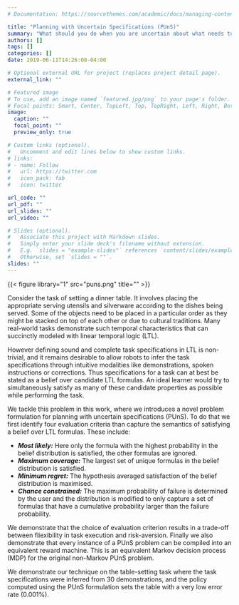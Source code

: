 ```yaml
---
# Documentation: https://sourcethemes.com/academic/docs/managing-content/

title: "Planning with Uncertain Specifications (PUnS)"
summary: "What should you do when you are uncertain about what needs to be done? Planning with specifications as a belief over LTL formulas"
authors: []
tags: []
categories: []
date: 2019-06-11T14:26:08-04:00

# Optional external URL for project (replaces project detail page).
external_link: ""

# Featured image
# To use, add an image named `featured.jpg/png` to your page's folder.
# Focal points: Smart, Center, TopLeft, Top, TopRight, Left, Right, BottomLeft, Bottom, BottomRight.
image:
  caption: ""
  focal_point: ""
  preview_only: true

# Custom links (optional).
#   Uncomment and edit lines below to show custom links.
# links:
# - name: Follow
#   url: https://twitter.com
#   icon_pack: fab
#   icon: twitter

url_code: ""
url_pdf: ""
url_slides: ""
url_video: ""

# Slides (optional).
#   Associate this project with Markdown slides.
#   Simply enter your slide deck's filename without extension.
#   E.g. `slides = "example-slides"` references `content/slides/example-slides.md`.
#   Otherwise, set `slides = ""`.
slides: ""
---
```


{{< figure library="1" src="puns.png" title="" >}}


Consider the task of setting a dinner table. It involves placing the appropriate serving utensils and silverware according to the dishes being served. Some of the objects need to be placed in a particular order as they might be stacked on top of each other or due to cultural traditions. Many real-world tasks demonstrate such temporal characteristics that can succinctly modeled with linear temporal logic (LTL).

However defining sound and complete task specifications in LTL is non-trivial, and it remains desirable to allow robots to infer the task specifications through intuitive modalities like demonstrations, spoken instructions or corrections. Thus specifications for a task can at best be stated as a belief over candidate LTL formulas. An ideal learner would try to simultaneously satisfy as many of these candidate properties as possible while performing the task.

We tackle this problem in this work, where we introduces a novel problem formulation for planning with uncertain specifications (PUnS). To do that we first identify four evaluation criteria than capture the semantics of satisfying a belief over LTL formulas. These include:

- ***Most likely:*** Here only the formula with the highest probability in the belief distribution is satisfied, the other formulas are ignored.
- ***Maximum coverage:*** The largest set of unique formulas in the belief distribution is satisfied.
- ***Minimum regret:*** The hypothesis averaged satisfaction of the belief distribution is maximised.
- ***Chance constrained:*** The maximum probability of failure is determined by the user and the distribution is modified to only capture a set of formulas that have a cumulative probability larger than the failure probability.

We demonstrate that the choice of evaluation criterion results in a trade-off between fliexibility in task execution and risk-aversion. Finally we also demonstrate that every instance of a PUnS problem can be compiled into an equivalent reward machine. This is an equivalent Markov decision process (MDP) for the original non-Markov PUnS problem.

We demonstrate our technique on the table-setting task where the task specifications were inferred from 30 demonstrations, and the policy computed using the PUnS formulation sets the table with a very low error rate (0.001%).
